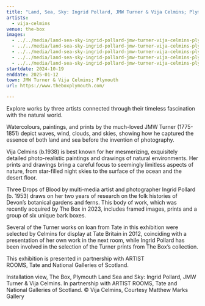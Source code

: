 ```yaml
---
title: "Land, Sea, Sky: Ingrid Pollard, JMW Turner & Vija Celmins; Plymouth"
artists:
  - vija-celmins
venue: the-box
images:
  - ../../media/land-sea-sky-ingrid-pollard-jmw-turner-vija-celmins-plymouth-the-box-2024-10-19-0.webp
  - ../../media/land-sea-sky-ingrid-pollard-jmw-turner-vija-celmins-plymouth-the-box-2024-10-19-1.webp
  - ../../media/land-sea-sky-ingrid-pollard-jmw-turner-vija-celmins-plymouth-the-box-2024-10-19-2.webp
  - ../../media/land-sea-sky-ingrid-pollard-jmw-turner-vija-celmins-plymouth-the-box-2024-10-19-3.webp
  - ../../media/land-sea-sky-ingrid-pollard-jmw-turner-vija-celmins-plymouth-the-box-2024-10-19-4.webp
startdate: 2024-10-19
enddate: 2025-01-12
town: JMW Turner & Vija Celmins; Plymouth
url: https://www.theboxplymouth.com/

---
```


Explore works by three artists connected through their timeless fascination with the natural world.

Watercolours, paintings, and prints by the much-loved JMW Turner (1775-1851) depict waves, wind, clouds, and skies, showing how he captured the essence of both land and sea before the invention of photography.

Vija Celmins (b.1938) is best known for her mesmerizing, exquisitely detailed photo-realistic paintings and drawings of natural environments. Her prints and drawings bring a careful focus to seemingly limitless aspects of nature, from star-filled night skies to the surface of the ocean and the desert floor.

Three Drops of Blood by multi-media artist and photographer Ingrid Pollard (b. 1953) draws on her two years of research on the folk histories of Devon’s botanical gardens and ferns. This body of work, which was recently acquired by The Box in 2023, includes framed images, prints and a group of six unique bark boxes.

Several of the Turner works on loan from Tate in this exhibition were selected by Celmins for display at Tate Britain in 2012, coinciding with a presentation of her own work in the next room, while Ingrid Pollard has been involved in the selection of the Turner prints from The Box’s collection.

This exhibition is presented in partnership with ARTIST ROOMS, Tate and National Galleries of Scotland.

Installation view, The Box, Plymouth Land Sea and Sky: Ingrid Pollard, JMW Turner & Vija Celmins.
In partnership with ARTIST ROOMS, Tate and National Galleries of Scotland.
© Vija Celmins, Courtesy Matthew Marks Gallery